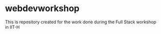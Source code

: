 # webdevworkshop
This is repository created for the work done during the Full Stack workshop in IIT-H
